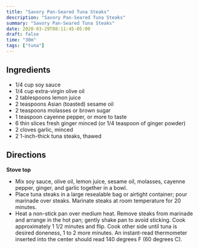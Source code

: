 ```yaml
---
title: "Savory Pan-Seared Tuna Steaks"
description: "Savory Pan-Seared Tuna Steaks"
summary: "Savory Pan-Seared Tuna Steaks"
date: 2020-03-29T08:11:45-05:00
draft: false
time: "30m"
tags: ["tuna"]
---
```


## Ingredients

- 1/4 cup soy sauce
- 1/4 cup extra-virgin olive oil
- 2 tablespoons lemon juice
- 2 teaspoons Asian (toasted) sesame oil
- 2 teaspoons molasses or brown sugar
- 1 teaspoon cayenne pepper, or more to taste
- 6 thin slices fresh ginger minced (or 1/4 teaspoon of ginger powder)
- 2 cloves garlic, minced
- 2 1-inch-thick tuna steaks, thawed

## Directions

**Stove top**

- Mix soy sauce, olive oil, lemon juice, sesame oil, molasses, cayenne pepper, ginger, and garlic together in a bowl.
- Place tuna steaks in a large resealable bag or airtight container; pour marinade over steaks. Marinate steaks at room temperature for 20 minutes.
- Heat a non-stick pan over medium heat. Remove steaks from marinade and arrange in the hot pan; gently shake pan to avoid sticking. Cook approximately 1 1/2 minutes and flip. Cook other side until tuna is desired doneness, 1 to 2 more minutes. An instant-read thermometer inserted into the center should read 140 degrees F (60 degrees C).

